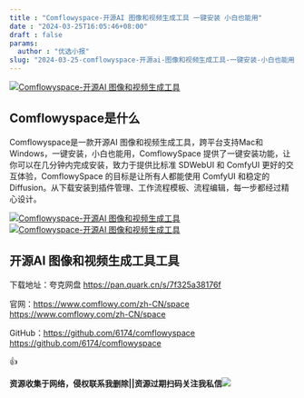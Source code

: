 ```yaml
---
title : "Comflowyspace-开源AI 图像和视频生成工具 一键安装 小白也能用"
date : "2024-03-25T16:05:46+08:00"
draft : false
params:
  author : "优选小报"
slug: "2024-03-25-comflowyspace-开源ai-图像和视频生成工具-一键安装-小白也能用.md"
---
```


[![Comflowyspace-开源AI
图像和视频生成工具](//img7-1.zhekoulieshou.com/mmbiz_jpg/iaHBVewvSIbAjcr9g6TlCXSfiaDqkbzuEzawlljPVUicPIY5YTiaKj86VUkicDFLS6M9XYicsUyibknJSqQpVV4y1kj7w/0)](//img7-1.zhekoulieshou.com/mmbiz_jpg/iaHBVewvSIbAjcr9g6TlCXSfiaDqkbzuEzawlljPVUicPIY5YTiaKj86VUkicDFLS6M9XYicsUyibknJSqQpVV4y1kj7w/0)

## Comflowyspace是什么

Comflowyspace是一款开源AI 图像和视频生成工具，跨平台支持Mac和Windows，一键安装，小白也能用，ComflowySpace
提供了一键安装功能，让你可以在几分钟内完成安装，致力于提供比标准 SDWebUI 和 ComfyUI 更好的交互体验，ComflowySpace
的目标是让所有人都能使用 ComfyUI 和稳定的 Diffusion。从下载安装到插件管理、工作流程模板、流程编辑，每一步都经过精心设计。

[![Comflowyspace-开源AI
图像和视频生成工具](//img7-1.zhekoulieshou.com/mmbiz_jpg/iaHBVewvSIbAjcr9g6TlCXSfiaDqkbzuEzPFBKZnL5HLaLqvDiaib8kupLM76FWMqeNibVXsxgEx7IFAN1MNiagCJVqg/0)](//img7-1.zhekoulieshou.com/mmbiz_jpg/iaHBVewvSIbAjcr9g6TlCXSfiaDqkbzuEzPFBKZnL5HLaLqvDiaib8kupLM76FWMqeNibVXsxgEx7IFAN1MNiagCJVqg/0)
[![Comflowyspace-开源AI
图像和视频生成工具](//img7-1.zhekoulieshou.com/mmbiz_jpg/iaHBVewvSIbAjcr9g6TlCXSfiaDqkbzuEz0c22hvyUyWzibLFKnfpRcUAibcFdWUOu7AqDfN36jltRbSHXEybx23Nw/0)](//img7-1.zhekoulieshou.com/mmbiz_jpg/iaHBVewvSIbAjcr9g6TlCXSfiaDqkbzuEz0c22hvyUyWzibLFKnfpRcUAibcFdWUOu7AqDfN36jltRbSHXEybx23Nw/0)

## 开源AI 图像和视频生成工具工具

下载地址：夸克网盘 https://pan.quark.cn/s/7f325a38176f

官网：https://www.comflowy.com/zh-CN/space https://www.comflowy.com/zh-CN/space

GitHub：https://github.com/6174/comflowyspace
https://github.com/6174/comflowyspace

👍

**资源收集于网络，侵权联系我删除||资源过期扫码关注我私信**![](//img7-1.zhekoulieshou.com/mmbiz_jpg/iaHBVewvSIbAjcr9g6TlCXSfiaDqkbzuEzp207hVzPqT4YGQOAazQ1KNHCeACbia5Lzq4Ckwibe48iar1q7lgVP1o3w/640?wx_fmt=jpeg&from=appmsg)


